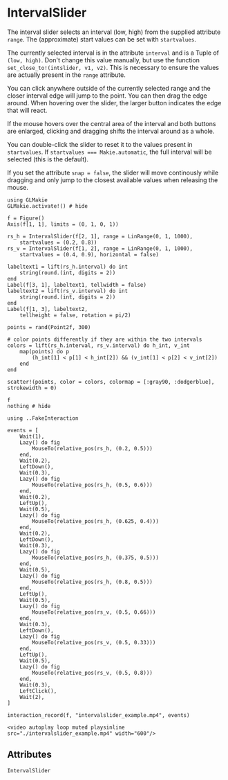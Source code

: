 # IntervalSlider

The interval slider selects an interval (low, high) from the supplied attribute `range`.
The (approximate) start values can be set with `startvalues`.

The currently selected interval is in the attribute `interval` and is a Tuple of `(low, high)`.
Don't change this value manually, but use the function `set_close_to!(intslider, v1, v2)`.
This is necessary to ensure the values are actually present in the `range` attribute.

You can click anywhere outside of the currently selected range and the closer interval edge will jump to the point.
You can then drag the edge around.
When hovering over the slider, the larger button indicates the edge that will react.

If the mouse hovers over the central area of the interval and both buttons are enlarged, clicking and dragging shifts the interval around as a whole.

You can double-click the slider to reset it to the values present in `startvalues`.
If `startvalues === Makie.automatic`, the full interval will be selected (this is the default).

If you set the attribute `snap = false`, the slider will move continously while dragging and only jump to the closest available values when releasing the mouse.

```@example intervalslider
using GLMakie
GLMakie.activate!() # hide

f = Figure()
Axis(f[1, 1], limits = (0, 1, 0, 1))

rs_h = IntervalSlider(f[2, 1], range = LinRange(0, 1, 1000),
    startvalues = (0.2, 0.8))
rs_v = IntervalSlider(f[1, 2], range = LinRange(0, 1, 1000),
    startvalues = (0.4, 0.9), horizontal = false)

labeltext1 = lift(rs_h.interval) do int
    string(round.(int, digits = 2))
end
Label(f[3, 1], labeltext1, tellwidth = false)
labeltext2 = lift(rs_v.interval) do int
    string(round.(int, digits = 2))
end
Label(f[1, 3], labeltext2,
    tellheight = false, rotation = pi/2)

points = rand(Point2f, 300)

# color points differently if they are within the two intervals
colors = lift(rs_h.interval, rs_v.interval) do h_int, v_int
    map(points) do p
        (h_int[1] < p[1] < h_int[2]) && (v_int[1] < p[2] < v_int[2])
    end
end

scatter!(points, color = colors, colormap = [:gray90, :dodgerblue], strokewidth = 0)

f
nothing # hide
```

```@setup intervalslider
using ..FakeInteraction

events = [
    Wait(1),
    Lazy() do fig
        MouseTo(relative_pos(rs_h, (0.2, 0.5)))
    end,
    Wait(0.2),
    LeftDown(),
    Wait(0.3),
    Lazy() do fig
        MouseTo(relative_pos(rs_h, (0.5, 0.6)))
    end,
    Wait(0.2),
    LeftUp(),
    Wait(0.5),
    Lazy() do fig
        MouseTo(relative_pos(rs_h, (0.625, 0.4)))
    end,
    Wait(0.2),
    LeftDown(),
    Wait(0.3),
    Lazy() do fig
        MouseTo(relative_pos(rs_h, (0.375, 0.5)))
    end,
    Wait(0.5),
    Lazy() do fig
        MouseTo(relative_pos(rs_h, (0.8, 0.5)))
    end,
    LeftUp(),
    Wait(0.5),
    Lazy() do fig
        MouseTo(relative_pos(rs_v, (0.5, 0.66)))
    end,
    Wait(0.3),
    LeftDown(),
    Lazy() do fig
        MouseTo(relative_pos(rs_v, (0.5, 0.33)))
    end,
    LeftUp(),
    Wait(0.5),
    Lazy() do fig
        MouseTo(relative_pos(rs_v, (0.5, 0.8)))
    end,
    Wait(0.3),
    LeftClick(),
    Wait(2),
]

interaction_record(f, "intervalslider_example.mp4", events)
```

```@raw html
<video autoplay loop muted playsinline src="./intervalslider_example.mp4" width="600"/>
```

## Attributes

```@attrdocs
IntervalSlider
```